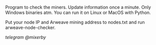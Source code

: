 Program to check the miners. Update information once a minute. Only Windows binaries atm. You can run it on Linux or MacOS with Python.

Put your node IP and Arweave mining address to nodes.txt and run arweave-node-checker.

*telegram @mixerby*
